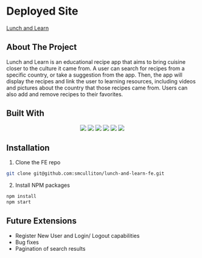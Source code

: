 # Deployed Site
[Lunch and Learn](https://lunch-and-learn-fe.vercel.app/)

## About The Project

Lunch and Learn is an educational recipe app that aims to bring cuisine closer to the culture it came from. A user can search for recipes from a specific country, or take a suggestion from the app. Then, the app will display the recipes and link the user to learning resources, including videos and pictures about the country that those recipes came from. Users can also add and remove recipes to their favorites.

## Built With

<p align="center">
  <img src="https://img.shields.io/badge/JavaScript-F7DF1E?style=for-the-badge&logo=javascript&logoColor=black" />
  <img src="https://img.shields.io/badge/React-20232A?style=for-the-badge&logo=react&logoColor=61DAFB" />
  <img src="https://img.shields.io/badge/React_Router-20232A?style=for-the-badge&logo=react-router&logoColor=white" />
  <img src="https://img.shields.io/badge/HTML5-E34F26?style=for-the-badge&logo=html5&logoColor=white" />
  <img src="https://img.shields.io/badge/css3-%231572B6.svg?style=for-the-badge&logo=css3&logoColor=white" />
  <img src="https://img.shields.io/badge/vercel-%23000000.svg?style=for-the-badge&logo=vercel&logoColor=white" />
</p>

## Installation
1. Clone the FE repo
  ```sh
  git clone git@github.com:smculliton/lunch-and-learn-fe.git
  ```
2. Install NPM packages
  ```sh
  npm install
  npm start
  ```
  
## Future Extensions
- Register New User and Login/ Logout capabilities
- Bug fixes
- Pagination of search results
